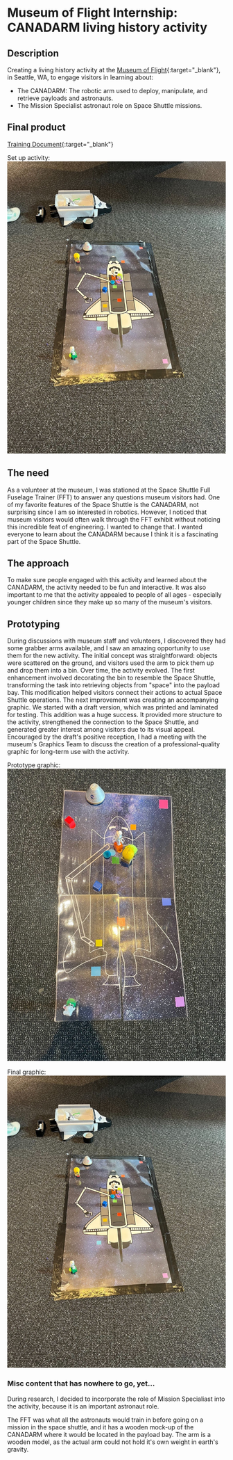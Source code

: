 # Museum of Flight Internship: CANADARM living history activity

## Description
Creating a living history activity at the [Museum of Flight](https://museumofflight.org){:target="_blank"}, in Seattle, WA, to engage visitors in learning about:

- The CANADARM: The robotic arm used to deploy, manipulate, and retrieve payloads and astronauts.
- The Mission Specialist astronaut role on Space Shuttle missions.


## Final product
[Training Document](https://docs.google.com/document/d/1m9AUOT_0niWfjY-ggKWS2YEaCSL5oKohqTKED0P7zqQ/edit?usp=sharing){:target="_blank"}

Set up activity:
![Final Graphic](/images/CANADARMgraphicFinal.jpg)


## The need
As a volunteer at the museum, I was stationed at the Space Shuttle Full Fuselage Trainer (FFT) to answer any questions museum visitors had. One of my favorite features of the Space Shuttle is the CANADARM, not surprising since I am so interested in robotics. However, I noticed that museum visitors would often walk through the FFT exhibit without noticing this incredible feat of engineering. I wanted to change that. I wanted everyone to learn about the CANADARM because I think it is a fascinating part of the Space Shuttle.


## The approach
To make sure people engaged with this activity and learned about the CANADARM, the activity needed to be fun and interactive. It was also important to me that the activity appealed to people of all ages - especially younger children since they make up so many of the museum's visitors.


## Prototyping
During discussions with museum staff and volunteers, I discovered they had some grabber arms available, and I saw an amazing opportunity to use them for the new activity. The initial concept was straightforward: objects were scattered on the ground, and visitors used the arm to pick them up and drop them into a bin. Over time, the activity evolved. The first enhancement involved decorating the bin to resemble the Space Shuttle, transforming the task into retrieving objects from "space" into the payload bay. This modification helped visitors connect their actions to actual Space Shuttle operations.
The next improvement was creating an accompanying graphic. We started with a draft version, which was printed and laminated for testing. This addition was a huge success. It provided more structure to the activity, strengthened the connection to the Space Shuttle, and generated greater interest among visitors due to its visual appeal. Encouraged by the draft's positive reception, I had a meeting with the museum's Graphics Team to discuss the creation of a professional-quality graphic for long-term use with the activity.

Prototype graphic:
![Prototype Graphic](/images/CANADARMgraphicPrototype.jpg)

Final graphic:
![Final Graphic](/images/CANADARMgraphicFinal.jpg)

### Misc content that has nowhere to go, yet...
During research, I decided to incorporate the role of Mission Specialiast into the activity, because it is an important astronaut role. 

The FFT was what all the astronauts would train in before going on a mission in the space shuttle, and it has a wooden mock-up of the CANADARM where it would be located in the payload bay. The arm is a wooden model, as the actual arm could not hold it's own weight in earth's gravity. 